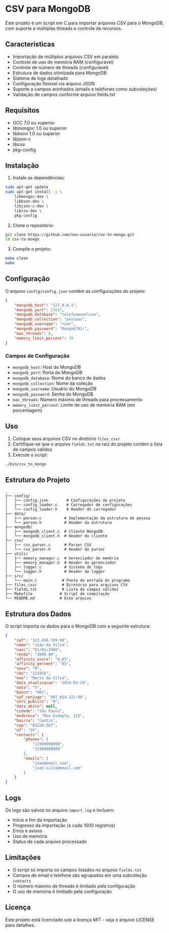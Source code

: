 # CSV para MongoDB

Este projeto é um script em C para importar arquivos CSV para o MongoDB, com suporte a múltiplas threads e controle de recursos.

## Características

- Importação de múltiplos arquivos CSV em paralelo
- Controle de uso de memória RAM (configurável)
- Controle de número de threads (configurável)
- Estrutura de dados otimizada para MongoDB
- Sistema de logs detalhado
- Configuração flexível via arquivo JSON
- Suporte a campos aninhados (emails e telefones como subcoleções)
- Validação de campos conforme arquivo fields.txt

## Requisitos

- GCC 7.0 ou superior
- libmongoc 1.0 ou superior
- libbson 1.0 ou superior
- libjson-c
- libcsv
- pkg-config

## Instalação

1. Instale as dependências:

```bash
sudo apt-get update
sudo apt-get install -y \
    libmongoc-dev \
    libbson-dev \
    libjson-c-dev \
    libcsv-dev \
    pkg-config
```

2. Clone o repositório:

```bash
git clone https://github.com/seu-usuario/csv-to-mongo.git
cd csv-to-mongo
```

3. Compile o projeto:

```bash
make clean
make
```

## Configuração

O arquivo `config/config.json` contém as configurações do projeto:

```json
{
    "mongodb_host": "127.0.0.1",
    "mongodb_port": 27017,
    "mongodb_database": "telefonesonline",
    "mongodb_collection": "pessoas",
    "mongodb_username": "root",
    "mongodb_password": "Mongo6701!",
    "max_threads": 8,
    "memory_limit_percent": 70
}
```

### Campos de Configuração

- `mongodb_host`: Host do MongoDB
- `mongodb_port`: Porta do MongoDB
- `mongodb_database`: Nome do banco de dados
- `mongodb_collection`: Nome da coleção
- `mongodb_username`: Usuário do MongoDB
- `mongodb_password`: Senha do MongoDB
- `max_threads`: Número máximo de threads para processamento
- `memory_limit_percent`: Limite de uso de memória RAM (em porcentagem)

## Uso

1. Coloque seus arquivos CSV no diretório `files_csv/`
2. Certifique-se que o arquivo `fields.txt` na raiz do projeto contém a lista de campos válidos
3. Execute o script:

```bash
./bin/csv_to_mongo
```

## Estrutura do Projeto

```
.
├── config/
│   ├── config.json        # Configurações do projeto
│   ├── config_loader.c    # Carregador de configurações
│   └── config_loader.h    # Header do carregador
├── data/
│   ├── person.c          # Implementação da estrutura de pessoa
│   └── person.h          # Header da estrutura
├── mongodb/
│   ├── mongodb_client.c  # Cliente MongoDB
│   └── mongodb_client.h  # Header do cliente
├── csv/
│   ├── csv_parser.c      # Parser CSV
│   └── csv_parser.h      # Header do parser
├── utils/
│   ├── memory_manager.c  # Gerenciador de memória
│   ├── memory_manager.h  # Header do gerenciador
│   ├── logger.c          # Sistema de logs
│   └── logger.h          # Header do logger
├── src/
│   └── main.c           # Ponto de entrada do programa
├── files_csv/           # Diretório para arquivos CSV
├── fields.txt           # Lista de campos válidos
├── Makefile            # Script de compilação
└── README.md           # Este arquivo
```

## Estrutura dos Dados

O script importa os dados para o MongoDB com a seguinte estrutura:

```json
{
    "cpf": "123.456.789-00",
    "nome": "João da Silva",
    "nasc": "01/01/1980",
    "renda": "5000.00",
    "affinity_score": "0.85",
    "affinity_percent": "85",
    "sexo": "M",
    "cbo": "123456",
    "mae": "Maria da Silva",
    "data_atualizacao": "2024-03-20",
    "nota": "5",
    "banco": "001",
    "cpf_conjuge": "987.654.321-00",
    "serv_publico": "N",
    "data_obito": null,
    "cidade": "São Paulo",
    "endereco": "Rua Exemplo, 123",
    "bairro": "Centro",
    "cep": "01234-567",
    "uf": "SP",
    "contacts": {
        "phones": [
            "11999999999",
            "11988888888"
        ],
        "emails": [
            "joao@email.com",
            "joao.silva@email.com"
        ]
    }
}
```

## Logs

Os logs são salvos no arquivo `import.log` e incluem:
- Início e fim da importação
- Progresso da importação (a cada 1000 registros)
- Erros e avisos
- Uso de memória
- Status de cada arquivo processado

## Limitações

- O script só importa os campos listados no arquivo `fields.txt`
- Campos de email e telefone são agrupados em uma subcoleção `contacts`
- O número máximo de threads é limitado pela configuração
- O uso de memória é limitado pela configuração

## Licença

Este projeto está licenciado sob a licença MIT - veja o arquivo LICENSE para detalhes. 